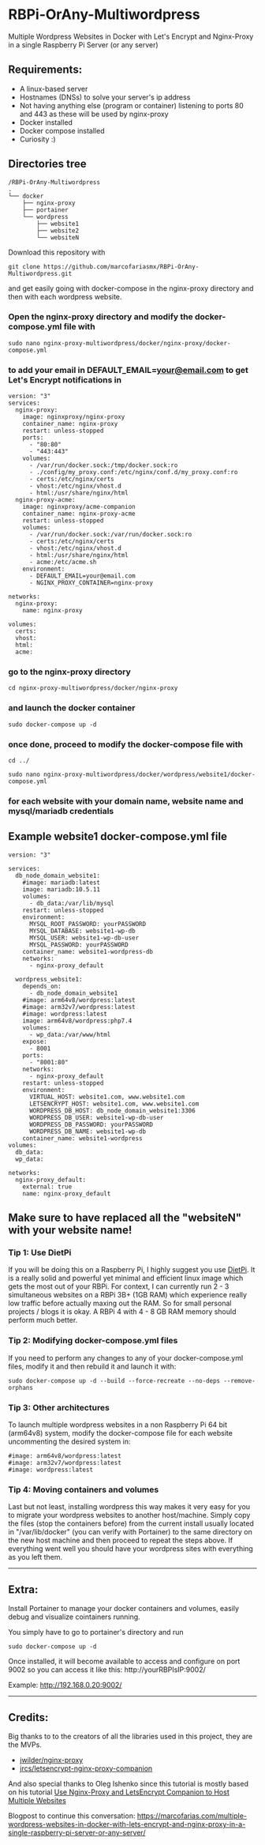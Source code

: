 # RBPi-OrAny-Multiwordpress
Multiple Wordpress Websites in Docker with Let's Encrypt and Nginx-Proxy in a single Raspberry Pi Server (or any server)

## Requirements:
- A linux-based server
- Hostnames (DNSs) to solve your server's ip address
- Not having anything else (program or container) listening to ports 80 and 443 as these will be used by nginx-proxy
- Docker installed
- Docker compose installed
- Curiosity :)


## Directories tree

```
/RBPi-OrAny-Multiwordpress
.
└── docker
    ├── nginx-proxy
    ├── portainer   
    └── wordpress
        ├── website1
        ├── website2
        └── websiteN
```

Download this repository with
```
git clone https://github.com/marcofariasmx/RBPi-OrAny-Multiwordpress.git
```
and get easily going with docker-compose in the nginx-proxy directory and then with each wordpress website.

### Open the nginx-proxy directory and modify the docker-compose.yml file with
```
sudo nano nginx-proxy-multiwordpress/docker/nginx-proxy/docker-compose.yml
```
### to add your email in DEFAULT_EMAIL=your@email.com to get Let's Encrypt notifications in 

```
version: "3"
services:
  nginx-proxy:
    image: nginxproxy/nginx-proxy
    container_name: nginx-proxy
    restart: unless-stopped
    ports:
      - "80:80"
      - "443:443"
    volumes:
      - /var/run/docker.sock:/tmp/docker.sock:ro
      - ./config/my_proxy.conf:/etc/nginx/conf.d/my_proxy.conf:ro
      - certs:/etc/nginx/certs
      - vhost:/etc/nginx/vhost.d
      - html:/usr/share/nginx/html
  nginx-proxy-acme:
    image: nginxproxy/acme-companion
    container_name: nginx-proxy-acme
    restart: unless-stopped
    volumes:
      - /var/run/docker.sock:/var/run/docker.sock:ro
      - certs:/etc/nginx/certs
      - vhost:/etc/nginx/vhost.d
      - html:/usr/share/nginx/html
      - acme:/etc/acme.sh
    environment:
      - DEFAULT_EMAIL=your@email.com
      - NGINX_PROXY_CONTAINER=nginx-proxy

networks:
  nginx-proxy:
    name: nginx-proxy

volumes:
  certs:
  vhost:
  html:
  acme:

```

### go to the nginx-proxy directory
```
cd nginx-proxy-multiwordpress/docker/nginx-proxy
```
### and launch the docker container
```
sudo docker-compose up -d
```

### once done, proceed to modify the docker-compose file with
```
cd ../
```
```
sudo nano nginx-proxy-multiwordpress/docker/wordpress/website1/docker-compose.yml
```
### for each website with your domain name, website name and mysql/mariadb credentials

## Example website1 docker-compose.yml file
```
version: "3"

services:
  db_node_domain_website1:
    #image: mariadb:latest
    image: mariadb:10.5.11
    volumes:
      - db_data:/var/lib/mysql
    restart: unless-stopped
    environment:
      MYSQL_ROOT_PASSWORD: yourPASSWORD
      MYSQL_DATABASE: website1-wp-db
      MYSQL_USER: website1-wp-db-user
      MYSQL_PASSWORD: yourPASSWORD
    container_name: website1-wordpress-db
    networks:
      - nginx-proxy_default

  wordpress_website1:
    depends_on:
      - db_node_domain_website1
    #image: arm64v8/wordpress:latest
    #image: arm32v7/wordpress:latest
    #image: wordpress:latest
    image: arm64v8/wordpress:php7.4
    volumes:
      - wp_data:/var/www/html
    expose:
      - 8001
    ports:
      - "8001:80"
    networks:
      - nginx-proxy_default
    restart: unless-stopped
    environment:
      VIRTUAL_HOST: website1.com, www.website1.com
      LETSENCRYPT_HOST: website1.com, www.website1.com
      WORDPRESS_DB_HOST: db_node_domain_website1:3306
      WORDPRESS_DB_USER: website1-wp-db-user
      WORDPRESS_DB_PASSWORD: yourPASSWORD
      WORDPRESS_DB_NAME: website1-wp-db
    container_name: website1-wordpress
volumes:
  db_data:
  wp_data:

networks:
  nginx-proxy_default:
    external: true
    name: nginx-proxy_default

```



## Make sure to have replaced all the "websiteN" with your website name!

### Tip 1: Use DietPi
If you will be doing this on a Raspberry Pi, I highly suggest you use [DietPi](https://dietpi.com/). It is a really solid and powerful yet minimal and efficient linux image which gets the most out of your RBPi. For context, I can currently run 2 - 3 simultaneous websites on a RBPi 3B+ (1GB RAM) which experience really low traffic before actually maxing out the RAM. So for small personal projects / blogs it is okay. A RBPi 4 with 4 - 8 GB RAM memory should perform much better.

### Tip 2: Modifying docker-compose.yml files
If you need to perform any changes to any of your docker-compose.yml files, modify it and then rebuild it and launch it with:
```
sudo docker-compose up -d --build --force-recreate --no-deps --remove-orphans
```

### Tip 3: Other architectures
To launch multiple wordpress websites in a non Raspberry Pi 64 bit (arm64v8) system, modify the docker-compose file for each website uncommenting the desired system in:
```
#image: arm64v8/wordpress:latest
#image: arm32v7/wordpress:latest
#image: wordpress:latest
```

### Tip 4: Moving containers and volumes
Last but not least, installing wordpress this way makes it very easy for you to migrate your wordpress websites to another host/machine. Simply copy the files (stop the containers before) from the current install usually located in  "/var/lib/docker" (you can verify with Portainer) to the same directory on the new host machine and then proceed to repeat the steps above. If everything went well you should have your wordpress sites with everything as you left them.

---

## Extra:
Install Portainer to manage your docker containers and volumes, easily debug and visualize cointainers running.

You simply have to go to portainer's directory and run
```
sudo docker-compose up -d
```

Once installed, it will become available to access and configure on port 9002 so you can access it like this: http://yourRBPIsIP:9002/

Example:
http://192.168.0.20:9002/

---

## Credits:
Big thanks to to the creators of all the libraries used in this project, they are the MVPs.
- [jwilder/nginx-proxy](https://github.com/nginx-proxy/nginx-proxy)
- [jrcs/letsencrypt-nginx-proxy-companion](JrCs/docker-letsencrypt-nginx-proxy-companion)

And also special thanks to Oleg Ishenko since this tutorial is mostly based on his tutorial [Use Nginx-Proxy and LetsEncrypt Companion to Host Multiple Websites](https://www.singularaspect.com/use-nginx-proxy-and-letsencrypt-companion-to-host-multiple-websites/)

Blogpost to continue this conversation: https://marcofarias.com/multiple-wordpress-websites-in-docker-with-lets-encrypt-and-nginx-proxy-in-a-single-raspberry-pi-server-or-any-server/
